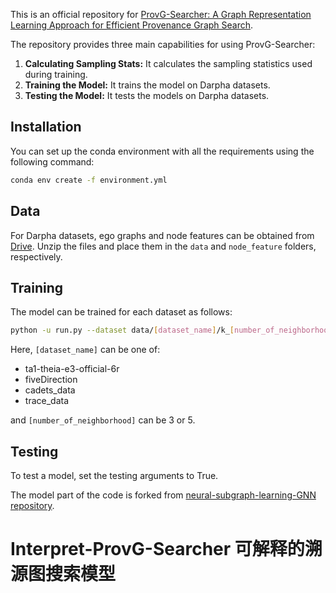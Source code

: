 This is an official repository for [ProvG-Searcher: A Graph Representation Learning Approach for Efficient Provenance Graph Search](https://arxiv.org/pdf/2309.03647.pdf).

The repository provides three main capabilities for using ProvG-Searcher:

1. **Calculating Sampling Stats:** It calculates the sampling statistics used during training.
2. **Training the Model:** It trains the model on Darpha datasets.
3. **Testing the Model:** It tests the models on Darpha datasets.

## Installation

You can set up the conda environment with all the requirements using the following command:

```bash
conda env create -f environment.yml
```

## Data

For Darpha datasets, ego graphs and node features can be obtained from [Drive](https://drive.google.com/drive/folders/1ltVVOl31qNhrmK9z8ii0r5u3ZQUCnImF?usp=sharing). Unzip the files and place them in the `data` and `node_feature` folders, respectively.

## Training

The model can be trained for each dataset as follows:

```bash
python -u run.py --dataset data/[dataset_name]/k_[number_of_neighborhood].pt --data_identifier [dataset_name] --model_path ckpt/[dataset_name]_model.pth
```

Here, `[dataset_name]` can be one of:

- ta1-theia-e3-official-6r
- fiveDirection
- cadets_data
- trace_data

and `[number_of_neighborhood]` can be 3 or 5.

## Testing

To test a model, set the testing arguments to True.

The model part of the code is forked from [neural-subgraph-learning-GNN repository](https://github.com/snap-stanford/neural-subgraph-learning-GNN).

# Interpret-ProvG-Searcher 可解释的溯源图搜索模型

